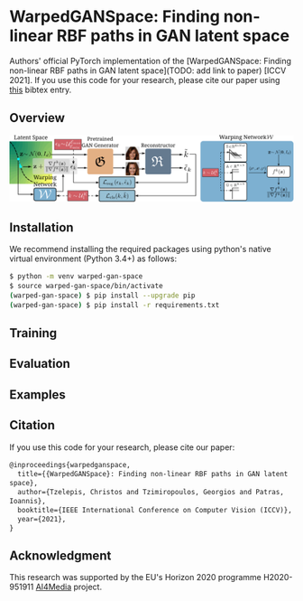 # WarpedGANSpace: Finding non-linear RBF paths in GAN latent space

Authors' official PyTorch implementation of the [WarpedGANSpace: Finding non-linear RBF paths in GAN latent space](TODO: add link to paper) [ICCV 2021]. If you use this code for your research, please cite our paper using [this](#citation) bibtex entry.



## Overview

![WarpedGANSpace Overview](overview.svg)







## Installation

We recommend installing the required packages using python's native virtual environment (Python 3.4+) as follows:

```bash
$ python -m venv warped-gan-space
$ source warped-gan-space/bin/activate
(warped-gan-space) $ pip install --upgrade pip
(warped-gan-space) $ pip install -r requirements.txt
```



## Training



## Evaluation



## Examples









## Citation

If you use this code for your research, please cite our paper:

```
@inproceedings{warpedganspace,
  title={{WarpedGANSpace}: Finding non-linear RBF paths in GAN latent space},
  author={Tzelepis, Christos and Tzimiropoulos, Georgios and Patras, Ioannis},
  booktitle={IEEE International Conference on Computer Vision (ICCV)},
  year={2021},
}
```



## Acknowledgment

This research was supported by the EU's Horizon 2020 programme H2020-951911 [AI4Media](https://www.ai4media.eu/) project.

